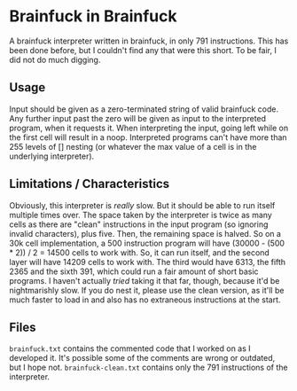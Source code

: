 # Brainfuck in Brainfuck
A brainfuck interpreter written in brainfuck, in only 791 instructions.
This has been done before, but I couldn't find any that were this short. To be fair, I did not do much digging.

## Usage
Input should be given as a zero-terminated string of valid brainfuck code. Any further input past the zero will be given as input to the interpreted program, when it requests it.
When interpreting the input, going left while on the first cell will result in a noop.
Interpreted programs can't have more than 255 levels of [] nesting (or whatever the max value of a cell is in the underlying interpreter).

## Limitations / Characteristics
Obviously, this interpreter is *really* slow. But it should be able to run itself multiple times over.
The space taken by the interpreter is twice as many cells as there are "clean" instructions in the input program (so ignoring invalid characters), plus five. Then, the remaining space is halved. So on a 30k cell implementation, a 500 instruction program will have (30000 - (500 * 2)) / 2 = 14500 cells to work with.
So, it can run itself, and the second layer will have 14209 cells to work with. The third would have 6313, the fifth 2365 and the sixth 391, which could run a fair amount of short basic programs. I haven't actually *tried* taking it that far, though, because it'd be nightmarishly slow. If you do nest it, please use the clean version, as it'll be much faster to load in and also has no extraneous instructions at the start.

## Files
`brainfuck.txt` contains the commented code that I worked on as I developed it. It's possible some of the comments are wrong or outdated, but I hope not.
`brainfuck-clean.txt` contains only the 791 instructions of the interpreter.
